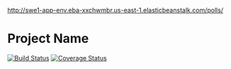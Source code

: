 http://swe1-app-env.eba-xxchwmbr.us-east-1.elasticbeanstalk.com/polls/

# Project Name

[![Build Status](https://travis-ci.com/ad6641/swapp1.svg?branch=main)](https://travis-ci.com/ad6641/sweapp1)
[![Coverage Status](https://coveralls.io/repos/github/ad6641/sweapp1/badge.svg?branch=main)](https://coveralls.io/github/ad6641/sweapp1?branch=main)